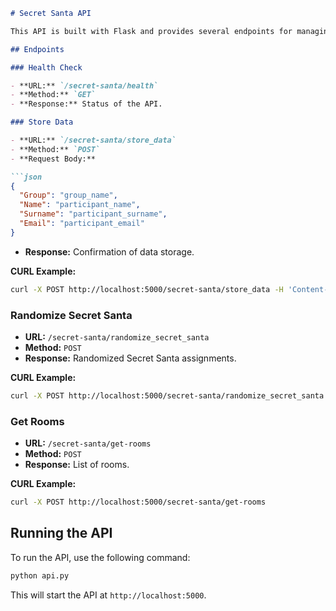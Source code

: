 ```md
# Secret Santa API

This API is built with Flask and provides several endpoints for managing a Secret Santa game.

## Endpoints

### Health Check

- **URL:** `/secret-santa/health`
- **Method:** `GET`
- **Response:** Status of the API.

### Store Data

- **URL:** `/secret-santa/store_data`
- **Method:** `POST`
- **Request Body:**

```json
{
  "Group": "group_name",
  "Name": "participant_name",
  "Surname": "participant_surname",
  "Email": "participant_email"
}
```

- **Response:** Confirmation of data storage.

**CURL Example:**

```sh
curl -X POST http://localhost:5000/secret-santa/store_data -H 'Content-Type: application/json' -d '{"Group": "group_name", "Name": "participant_name", "Surname": "participant_surname", "Email": "participant_email"}'
```

### Randomize Secret Santa

- **URL:** `/secret-santa/randomize_secret_santa`
- **Method:** `POST`
- **Response:** Randomized Secret Santa assignments.

**CURL Example:**

```sh
curl -X POST http://localhost:5000/secret-santa/randomize_secret_santa
```

### Get Rooms

- **URL:** `/secret-santa/get-rooms`
- **Method:** `POST`
- **Response:** List of rooms.

**CURL Example:**

```sh
curl -X POST http://localhost:5000/secret-santa/get-rooms
```

## Running the API

To run the API, use the following command:

```sh
python api.py
```

This will start the API at `http://localhost:5000`.
